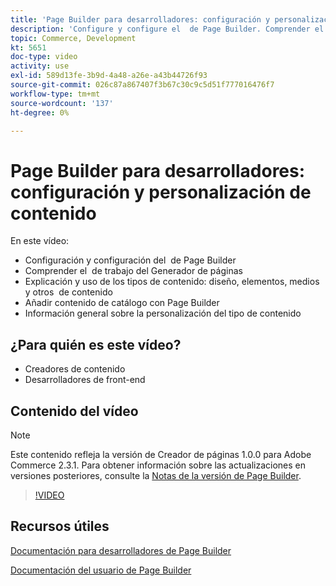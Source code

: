 ```yaml
---
title: 'Page Builder para desarrolladores: configuración y personalización de contenido'
description: 'Configure y configure el ​ de Page Builder. Comprender el ​ de trabajo de Page Builder. Comprenda y use los tipos de contenido: diseño, elementos, medios y otros ​ de contenido. Añada el contenido del catálogo con Page Builder.'
topic: Commerce, Development
kt: 5651
doc-type: video
activity: use
exl-id: 589d13fe-3b9d-4a48-a26e-a43b44726f93
source-git-commit: 026c87a867407f3b67c30c9c5d51f777016476f7
workflow-type: tm+mt
source-wordcount: '137'
ht-degree: 0%

---
```


# Page Builder para desarrolladores: configuración y personalización de contenido

En este vídeo:

- Configuración y configuración del &#x200B; de Page Builder
- Comprender el &#x200B; de trabajo del Generador de páginas
- Explicación y uso de los tipos de contenido: diseño, elementos, medios y otros &#x200B; de contenido
- Añadir contenido de catálogo con Page Builder
- Información general sobre la personalización del tipo de contenido

## ¿Para quién es este vídeo?

- Creadores de contenido
- Desarrolladores de front-end

## Contenido del vídeo

>[!NOTE]
>
>Este contenido refleja la versión de Creador de páginas 1.0.0 para Adobe Commerce 2.3.1. Para obtener información sobre las actualizaciones en versiones posteriores, consulte la [Notas de la versión de Page Builder](https://devdocs.magento.com/page-builder/docs/release-notes.html).

>[!VIDEO](https://video.tv.adobe.com/v/35710?quality=12&learn=on)

## Recursos útiles

[Documentación para desarrolladores de Page Builder](https://devdocs.magento.com/page-builder/docs/index.html)

[Documentación del usuario de Page Builder](https://docs.magento.com/user-guide/cms/page-builder.html)
